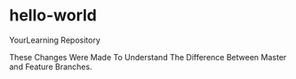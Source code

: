 # hello-world
YourLearning Repository

These Changes Were Made To Understand The Difference Between Master and Feature Branches.
